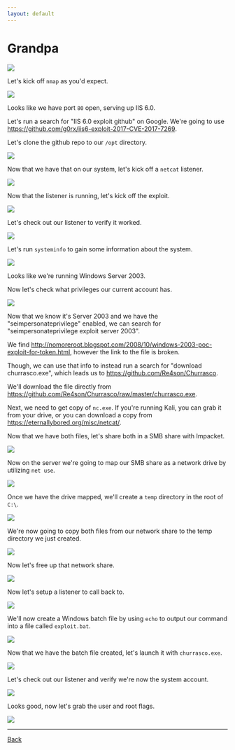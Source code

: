 ```yaml
---
layout: default
---
```


# Grandpa

![](./01.png)

Let's kick off ```nmap``` as you'd expect.

![](./02.png)

Looks like we have port ```80``` open, serving up IIS 6.0.

Let's run a search for "IIS 6.0 exploit github" on Google.  We're going to use https://github.com/g0rx/iis6-exploit-2017-CVE-2017-7269.

Let's clone the github repo to our ```/opt``` directory.

![](./03.png)

Now that we have that on our system, let's kick off a ```netcat``` listener.

![](./04.png)

Now that the listener is running, let's kick off the exploit.

![](./05.png)

Let's check out our listener to verify it worked.

![](./06.png)

Let's run ```systeminfo``` to gain some information about the system.

![](./07.png)

Looks like we're running Windows Server 2003.

Now let's check what privileges our current account has.

![](./08.png)

Now that we know it's Server 2003 and we have the "seimpersonateprivilege" enabled, we can search for "seimpersonateprivilege exploit server 2003".

We find http://nomoreroot.blogspot.com/2008/10/windows-2003-poc-exploit-for-token.html, however the link to the file is broken.

Though, we can use that info to instead run a search for "download churrasco.exe", which leads us to https://github.com/Re4son/Churrasco.

We'll download the file directly from https://github.com/Re4son/Churrasco/raw/master/churrasco.exe.

Next, we need to get copy of ```nc.exe```.  If you're running Kali, you can grab it from your drive, or you can download a copy from https://eternallybored.org/misc/netcat/.

Now that we have both files, let's share both in a SMB share with Impacket.

![](./09.png)

Now on the server we're going to map our SMB share as a network drive by utilizing ```net use```.

![](./10.png)

Once we have the drive mapped, we'll create a ```temp``` directory in the root of ```C:\```.

![](./11.png)

We're now going to copy both files from our network share to the temp directory we just created.

![](./12.png)

Now let's free up that network share.

![](./13.png)

Now let's setup a listener to call back to.

![](./14.png)

We'll now create a Windows batch file by using ```echo``` to output our command into a file called ```exploit.bat```.

![](./15.png)

Now that we have the batch file created, let's launch it with ```churrasco.exe```.

![](./16.png)

Let's check out our listener and verify we're now the system account.

![](./17.png)

Looks good, now let's grab the user and root flags.

![](./18.png)

___

[Back](../)
